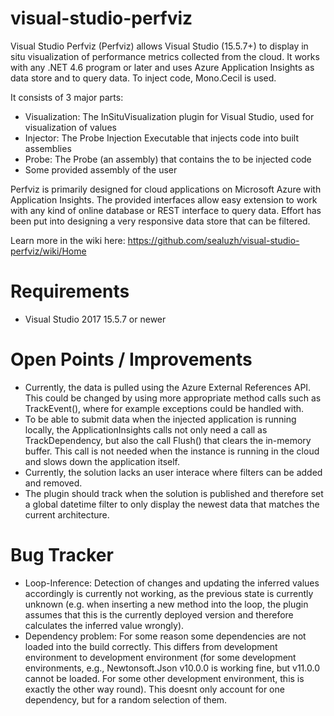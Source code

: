 # visual-studio-perfviz

Visual Studio Perfviz (Perfviz) allows  Visual Studio (15.5.7+) to display in situ visualization of performance metrics collected from the cloud. It works with any .NET 4.6 program or later and uses Azure Application Insights as data store and to query data. To inject code, Mono.Cecil is used. 

It consists of 3 major parts:

* Visualization: The InSituVisualization plugin for Visual Studio, used for visualization of values
* Injector: The Probe Injection Executable that injects code into built assemblies
* Probe: The Probe (an assembly) that contains the to be injected code
* Some provided assembly of the user 

Perfviz is primarily designed for cloud applications on Microsoft Azure with Application Insights. The provided interfaces allow easy extension to work with any kind of online database or REST interface to query data. Effort has been put into designing a very responsive data store that can be filtered.

Learn more in the wiki here: https://github.com/sealuzh/visual-studio-perfviz/wiki/Home

# Requirements

* Visual Studio 2017 15.5.7 or newer

# Open Points / Improvements

* Currently, the data is pulled using the Azure External References API. This could be changed by using more appropriate method calls such as TrackEvent(), where for example exceptions could be handled with.
* To be able to submit data when the injected application is running locally, the ApplicationInsights calls not only need a call as TrackDependency, but also the call Flush() that clears the in-memory buffer. This call is not needed when the instance is running in the cloud and slows down the application itself.
* Currently, the solution lacks an user interace where filters can be added and removed.
* The plugin should track when the solution is published and therefore set a global datetime filter to only display the newest data that matches the current architecture.

# Bug Tracker

* Loop-Inference: Detection of changes and updating the inferred values accordingly is currently not working, as the previous state is currently unknown (e.g. when inserting a new method into the loop, the plugin assumes that this is the currently deployed version and therefore calculates the inferred value wrongly).
* Dependency problem: For some reason some dependencies are not loaded into the build correctly. This differs from development environment to development environment (for some development environments, e.g., Newtonsoft.Json v10.0.0 is working fine, but v11.0.0 cannot be loaded. For some other development environment, this is exactly the other way round). This doesnt only account for one dependency, but for a random selection of them.

